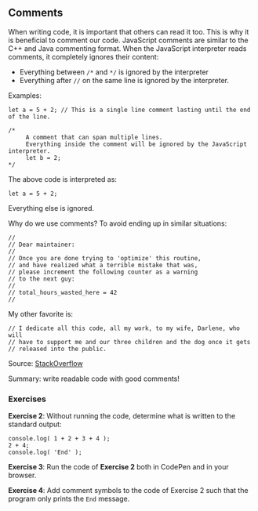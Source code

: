 ## Comments

When writing code, it is important that others can read it too. This is why it is beneficial to comment our code. JavaScript comments are similar to the C++ and Java commenting format. When the JavaScript interpreter reads comments, it completely ignores their content:

- Everything between `/*` and `*/` is ignored by the interpreter
- Everything after `//` on the same line is ignored by the interpreter.

Examples:

```
let a = 5 + 2; // This is a single line comment lasting until the end of the line.

/*
     A comment that can span multiple lines.
     Everything inside the comment will be ignored by the JavaScript interpreter.
     let b = 2;
*/
```

The above code is interpreted as:

```
let a = 5 + 2;
```

Everything else is ignored.

Why do we use comments? To avoid ending up in similar situations:

```
//
// Dear maintainer:
//
// Once you are done trying to 'optimize' this routine,
// and have realized what a terrible mistake that was,
// please increment the following counter as a warning
// to the next guy:
//
// total_hours_wasted_here = 42
//
```

My other favorite is:

```
// I dedicate all this code, all my work, to my wife, Darlene, who will
// have to support me and our three children and the dog once it gets
// released into the public.
```

Source: [StackOverflow](https://stackoverflow.com/questions/184618/what-is-the-best-comment-in-source-code-you-have-ever-encountered)

Summary: write readable code with good comments!

### Exercises

**Exercise 2**: Without running the code, determine what is written to the standard output:

```
console.log( 1 + 2 + 3 + 4 );
2 + 4;
console.log( 'End' );
```

**Exercise 3**: Run the code of **Exercise 2** both in CodePen and in your browser.

**Exercise 4**: Add comment symbols to the code of Exercise 2 such that the program only prints the `End` message.
